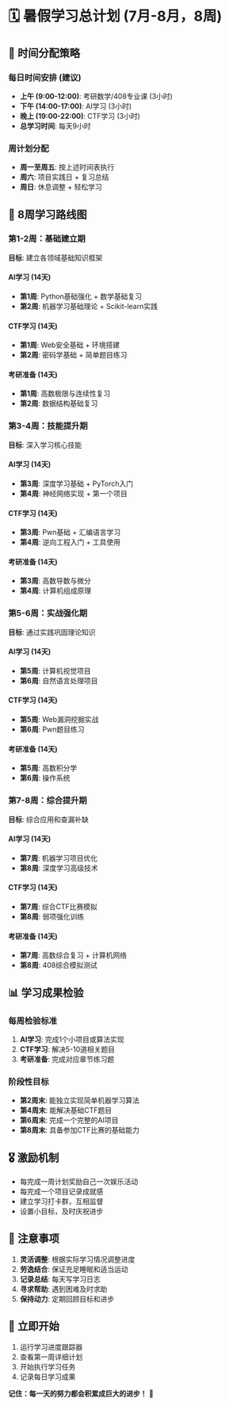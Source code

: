 # 🗓️ 暑假学习总计划 (7月-8月，8周)

## 📅 时间分配策略

### 每日时间安排 (建议)
- **上午 (9:00-12:00)**: 考研数学/408专业课 (3小时)
- **下午 (14:00-17:00)**: AI学习 (3小时)
- **晚上 (19:00-22:00)**: CTF学习 (3小时)
- **总学习时间**: 每天9小时

### 周计划分配
- **周一至周五**: 按上述时间表执行
- **周六**: 项目实践日 + 复习总结
- **周日**: 休息调整 + 轻松学习

## 🎯 8周学习路线图

### 第1-2周：基础建立期
**目标**: 建立各领域基础知识框架

#### AI学习 (14天)
- **第1周**: Python基础强化 + 数学基础复习
- **第2周**: 机器学习基础理论 + Scikit-learn实践

#### CTF学习 (14天)
- **第1周**: Web安全基础 + 环境搭建
- **第2周**: 密码学基础 + 简单题目练习

#### 考研准备 (14天)
- **第1周**: 高数极限与连续性复习
- **第2周**: 数据结构基础复习

### 第3-4周：技能提升期
**目标**: 深入学习核心技能

#### AI学习 (14天)
- **第3周**: 深度学习基础 + PyTorch入门
- **第4周**: 神经网络实现 + 第一个项目

#### CTF学习 (14天)
- **第3周**: Pwn基础 + 汇编语言学习
- **第4周**: 逆向工程入门 + 工具使用

#### 考研准备 (14天)
- **第3周**: 高数导数与微分
- **第4周**: 计算机组成原理

### 第5-6周：实战强化期
**目标**: 通过实践巩固理论知识

#### AI学习 (14天)
- **第5周**: 计算机视觉项目
- **第6周**: 自然语言处理项目

#### CTF学习 (14天)
- **第5周**: Web漏洞挖掘实战
- **第6周**: Pwn题目练习

#### 考研准备 (14天)
- **第5周**: 高数积分学
- **第6周**: 操作系统

### 第7-8周：综合提升期
**目标**: 综合应用和查漏补缺

#### AI学习 (14天)
- **第7周**: 机器学习项目优化
- **第8周**: 深度学习高级技术

#### CTF学习 (14天)
- **第7周**: 综合CTF比赛模拟
- **第8周**: 弱项强化训练

#### 考研准备 (14天)
- **第7周**: 高数综合复习 + 计算机网络
- **第8周**: 408综合模拟测试

## 📊 学习成果检验

### 每周检验标准
1. **AI学习**: 完成1个小项目或算法实现
2. **CTF学习**: 解决5-10道相关题目
3. **考研准备**: 完成对应章节练习题

### 阶段性目标
- **第2周末**: 能独立实现简单机器学习算法
- **第4周末**: 能解决基础CTF题目
- **第6周末**: 完成一个完整的AI项目
- **第8周末**: 具备参加CTF比赛的基础能力

## 🎖️ 激励机制
- 每完成一周计划奖励自己一次娱乐活动
- 每完成一个项目记录成就感
- 建立学习打卡群，互相监督
- 设置小目标，及时庆祝进步

## 📝 注意事项
1. **灵活调整**: 根据实际学习情况调整进度
2. **劳逸结合**: 保证充足睡眠和适当运动
3. **记录总结**: 每天写学习日志
4. **寻求帮助**: 遇到困难及时求助
5. **保持动力**: 定期回顾目标和进步

## 🚀 立即开始
1. 运行学习进度跟踪器
2. 查看第一周详细计划
3. 开始执行学习任务
4. 记录每日学习成果

**记住：每一天的努力都会积累成巨大的进步！** 💪
